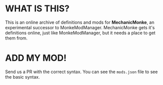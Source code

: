 # WHAT IS THIS?
This is an online archive of definitions and mods for **MechanicMonke**, an experimental successor to MonkeModManager. MechanicMonke gets it's definitions online, just like MonkeModManager, but it needs a place to get them from.

# ADD MY MOD!
Send us a PR with the correct syntax. You can see the ``mods.json`` file to see the basic syntax.

